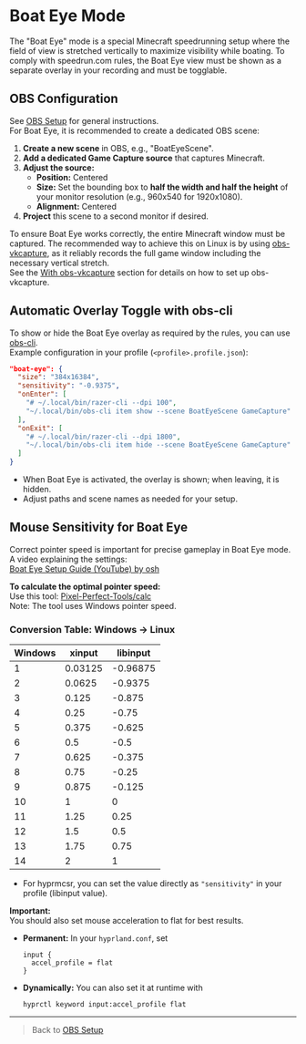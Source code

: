 # Boat Eye Mode

The "Boat Eye" mode is a special Minecraft speedrunning setup where the field of view is stretched vertically to maximize visibility while boating. To comply with speedrun.com rules, the Boat Eye view must be shown as a separate overlay in your recording and must be togglable.

## OBS Configuration

See [OBS Setup](./013-obs-setup.md) for general instructions.  
For Boat Eye, it is recommended to create a dedicated OBS scene:

1. **Create a new scene** in OBS, e.g., "BoatEyeScene".
2. **Add a dedicated Game Capture source** that captures Minecraft.
3. **Adjust the source:**
   - **Position:** Centered
   - **Size:** Set the bounding box to **half the width and half the height** of your monitor resolution (e.g., 960x540 for 1920x1080).
   - **Alignment:** Centered
4. **Project** this scene to a second monitor if desired.

To ensure Boat Eye works correctly, the entire Minecraft window must be captured. The recommended way to achieve this on Linux is by using [obs-vkcapture](https://github.com/nowrep/obs-vkcapture), as it reliably records the full game window including the necessary vertical stretch.  
See the [With obs-vkcapture](./013-obs-setup.md#with-obs-vkcapture) section for details on how to set up obs-vkcapture.

## Automatic Overlay Toggle with obs-cli

To show or hide the Boat Eye overlay as required by the rules, you can use [obs-cli](https://github.com/pschmitt/obs-cli).  
Example configuration in your profile (`<profile>.profile.json`):

```json
"boat-eye": {
  "size": "384x16384",
  "sensitivity": "-0.9375",
  "onEnter": [
    "# ~/.local/bin/razer-cli --dpi 100",
    "~/.local/bin/obs-cli item show --scene BoatEyeScene GameCapture"
  ],
  "onExit": [
    "# ~/.local/bin/razer-cli --dpi 1800",
    "~/.local/bin/obs-cli item hide --scene BoatEyeScene GameCapture"
  ]
}
```
- When Boat Eye is activated, the overlay is shown; when leaving, it is hidden.
- Adjust paths and scene names as needed for your setup.

## Mouse Sensitivity for Boat Eye

Correct pointer speed is important for precise gameplay in Boat Eye mode.  
A video explaining the settings:  
[Boat Eye Setup Guide (YouTube) by osh](https://youtu.be/HcrrfsHrR_c?si=cBb7WcvToLk3ukHg)

**To calculate the optimal pointer speed:**  
Use this tool: [Pixel-Perfect-Tools/calc](https://priffin.github.io/Pixel-Perfect-Tools/calc.html)  
Note: The tool uses Windows pointer speed.

### Conversion Table: Windows → Linux

| Windows | xinput   | libinput   |
|---------|----------|------------|
| 1       | 0.03125  | -0.96875   |
| 2       | 0.0625   | -0.9375    |
| 3       | 0.125    | -0.875     |
| 4       | 0.25     | -0.75      |
| 5       | 0.375    | -0.625     |
| 6       | 0.5      | -0.5       |
| 7       | 0.625    | -0.375     |
| 8       | 0.75     | -0.25      |
| 9       | 0.875    | -0.125     |
| 10      | 1        | 0          |
| 11      | 1.25     | 0.25       |
| 12      | 1.5      | 0.5        |
| 13      | 1.75     | 0.75       |
| 14      | 2        | 1          |

- For hyprmcsr, you can set the value directly as `"sensitivity"` in your profile (libinput value).

**Important:**  
You should also set mouse acceleration to flat for best results.  
- **Permanent:** In your `hyprland.conf`, set  
  ```
  input {
    accel_profile = flat
  }
  ```
- **Dynamically:** You can also set it at runtime with  
  ```
  hyprctl keyword input:accel_profile flat
  ```

---

> Back to [OBS Setup](./013-obs-setup.md)
